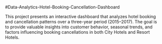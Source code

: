 #Data-Analytics-Hotel-Booking-Cancellation-Dashboard

This project presents an interactive dashboard that analyzes hotel booking and cancellation patterns over a three-year period (2015–2017). The goal is to provide valuable insights into customer behavior, seasonal trends, and factors influencing booking cancellations in both City Hotels and Resort Hotels.

